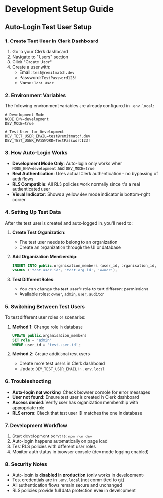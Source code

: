 # Development Setup Guide

## Auto-Login Test User Setup

### 1. Create Test User in Clerk Dashboard

1. Go to your Clerk dashboard
2. Navigate to "Users" section
3. Click "Create User"
4. Create a user with:
   - Email: `test@remitmatch.dev`
   - Password: `TestPassword123!`
   - Name: `Test User`

### 2. Environment Variables

The following environment variables are already configured in `.env.local`:

```env
# Development Mode
NODE_ENV=development
DEV_MODE=true

# Test User for Development
DEV_TEST_USER_EMAIL=test@remitmatch.dev
DEV_TEST_USER_PASSWORD=TestPassword123!
```

### 3. How Auto-Login Works

- **Development Mode Only**: Auto-login only works when `NODE_ENV=development` and `DEV_MODE=true`
- **Real Authentication**: Uses actual Clerk authentication - no bypassing of auth flows
- **RLS Compatible**: All RLS policies work normally since it's a real authenticated user
- **Visual Indicator**: Shows a yellow dev mode indicator in bottom-right corner

### 4. Setting Up Test Data

After the test user is created and auto-logged in, you'll need to:

1. **Create Test Organization**: 
   - The test user needs to belong to an organization
   - Create an organization through the UI or database

2. **Add Organization Membership**:
   ```sql
   INSERT INTO public.organisation_members (user_id, organisation_id, role)
   VALUES ('test-user-id', 'test-org-id', 'owner');
   ```

3. **Test Different Roles**:
   - You can change the test user's role to test different permissions
   - Available roles: `owner`, `admin`, `user`, `auditor`

### 5. Switching Between Test Users

To test different user roles or scenarios:

1. **Method 1**: Change role in database
   ```sql
   UPDATE public.organisation_members 
   SET role = 'admin' 
   WHERE user_id = 'test-user-id';
   ```

2. **Method 2**: Create additional test users
   - Create more test users in Clerk dashboard
   - Update `DEV_TEST_USER_EMAIL` in `.env.local`

### 6. Troubleshooting

- **Auto-login not working**: Check browser console for error messages
- **User not found**: Ensure test user is created in Clerk dashboard
- **Access denied**: Verify user has organization membership with appropriate role
- **RLS errors**: Check that test user ID matches the one in database

### 7. Development Workflow

1. Start development servers: `npm run dev`
2. Auto-login happens automatically on page load
3. Test RLS policies with different user roles
4. Monitor auth status in browser console (dev mode logging enabled)

### 8. Security Notes

- Auto-login is **disabled in production** (only works in development)
- Test credentials are in `.env.local` (not committed to git)
- All authentication flows remain secure and unchanged
- RLS policies provide full data protection even in development